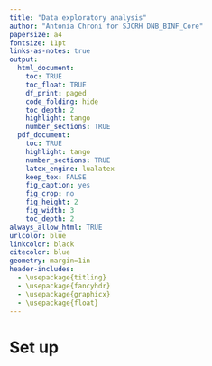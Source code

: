 ```yaml
---
title: "Data exploratory analysis"
author: "Antonia Chroni for SJCRH DNB_BINF_Core"
papersize: a4
fontsize: 11pt
links-as-notes: true
output:
  html_document:
    toc: TRUE
    toc_float: TRUE
    df_print: paged
    code_folding: hide
    toc_depth: 2
    highlight: tango
    number_sections: TRUE
  pdf_document:
    toc: TRUE
    highlight: tango
    number_sections: TRUE
    latex_engine: lualatex
    keep_tex: FALSE
    fig_caption: yes
    fig_crop: no
    fig_height: 2
    fig_width: 3
    toc_depth: 2
always_allow_html: TRUE
urlcolor: blue
linkcolor: black
citecolor: blue
geometry: margin=1in
header-includes: 
  - \usepackage{titling}
  - \usepackage{fancyhdr}
  - \usepackage{graphicx}
  - \usepackage{float}
---
```


# Set up







